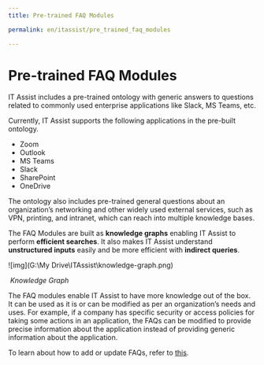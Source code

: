 ```yaml
---
title: Pre-trained FAQ Modules

permalink: en/itassist/pre_trained_faq_modules

---
```


# Pre-trained FAQ Modules

IT Assist includes a pre-trained ontology with generic answers to questions related to commonly used enterprise applications like Slack, MS Teams, etc.

Currently, IT Assist supports the following applications in the pre-built ontology. 

- Zoom
- Outlook
- MS Teams
- Slack
- SharePoint
- OneDrive

The ontology also includes pre-trained general questions about an organization’s networking and other widely used external services, such as VPN, printing, and intranet, which can reach into multiple knowledge bases.

The FAQ Modules are built as **knowledge graphs** enabling IT Assist to perform **efficient searches**. It also makes IT Assist understand **unstructured inputs** easily and be more efficient with **indirect queries**. 

![img](G:\My Drive\ITAssist\knowledge-graph.png)

​																			*Knowledge Graph*

The FAQ modules enable IT Assist to have more knowledge out of the box. It can be used as it is or can be modified as per an organization’s needs and uses. For example, if a company has specific security or access policies for taking some actions in an application, the FAQs can be modified to provide precise information about the application instead of providing generic information about the application.

To learn about how to add or update FAQs, refer to [this](https://docs.google.com/document/d/1O_NP0HgupKwLae216EHm5madwR-Xk2dO/edit#heading=h.bqaqa87j5mh).